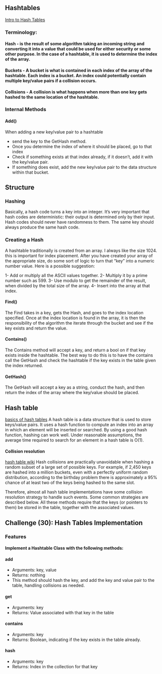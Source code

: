 ## Hashtables
[Intro to Hash Tables](https://codefellows.github.io/common_curriculum/data_structures_and_algorithms/Code_401/class-30/resources/Hashtables.html)
### Terminology:


#### Hash - is the result of some algorithm taking an incoming string and converting it into a value that could be used for either security or some other purpose. In the case of a hashtable, it is used to determine the index of the array.


#### Buckets - A bucket is what is contained in each index of the array of the hashtable. Each index is a bucket. An index could potentially contain multiple key/value pairs if a collision occurs.


#### Collisions - A collision is what happens when more than one key gets hashed to the same location of the hashtable.



### Internal Methods
#### Add()
When adding a new key/value pair to a hashtable

- send the key to the GetHash method.
- Once you determine the index of where it should be placed, go to that index
- Check if something exists at that index already, if it doesn’t, add it with the key/value pair.
- If something does exist, add the new key/value pair to the data structure within that bucket.


## Structure
### Hashing
Basically, a hash code turns a key into an integer. It’s very important that hash codes are deterministic: their output is determined only by their input. Hash codes should never have randomness to them. The same key should always produce the same hash code.

### Creating a Hash
A hashtable traditionally is created from an array. I always like the size 1024. this is important for index placement. After you have created your array of the appropriate size, do some sort of logic to turn that “key” into a numeric number value. Here is a possible suggestion:

1- Add or multiply all the ASCII values together.
2- Multiply it by a prime number such as 599.
3- Use modulo to get the remainder of the result, when divided by the total size of the array.
4- Insert into the array at that index.



#### Find()
The Find takes in a key, gets the Hash, and goes to the index location specified. Once at the index location is found in the array, it is then the responsibility of the algorithm the iterate through the bucket and see if the key exists and return the value.



#### Contains()
The Contains method will accept a key, and return a bool on if that key exists inside the hashtable. The best way to do this is to have the contains call the GetHash and check the hashtable if the key exists in the table given the index returned.


#### GetHash()
The GetHash will accept a key as a string, conduct the hash, and then return the index of the array where the key/value should be placed.


## Hash table
[basics of hash tables](https://www.hackerearth.com/practice/data-structures/hash-tables/basics-of-hash-tables/tutorial/)
A hash table is a data structure that is used to store keys/value pairs. It uses a hash function to compute an index into an array in which an element will be inserted or searched. By using a good hash function, hashing can work well. Under reasonable assumptions, the average time required to search for an element in a hash table is O(1).


#### Collision resolution
[hash table wiki](https://en.wikipedia.org/wiki/Hash_table)
Hash collisions are practically unavoidable when hashing a random subset of a large set of possible keys. For example, if 2,450 keys are hashed into a million buckets, even with a perfectly uniform random distribution, according to the birthday problem there is approximately a 95% chance of at least two of the keys being hashed to the same slot.


Therefore, almost all hash table implementations have some collision resolution strategy to handle such events. Some common strategies are described below. All these methods require that the keys (or pointers to them) be stored in the table, together with the associated values.


## Challenge (30): Hash Tables Implementation 

### Features
#### Implement a Hashtable Class with the following methods:

#### add
- Arguments: key, value
- Returns: nothing
- This method should hash the key, and add the key and value pair to the table, handling collisions as needed.


#### get
- Arguments: key
- Returns: Value associated with that key in the table


#### contains
- Arguments: key
- Returns: Boolean, indicating if the key exists in the table already.


#### hash
- Arguments: key
- Returns: Index in the collection for that key



